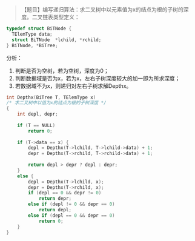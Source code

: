 >【题目】编写递归算法：求二叉树中以元素值为x的结点为根的子树的深度。二叉链表类型定义：
``` c
typedef struct BiTNode {
  TElemType data;
  struct BiTNode  *lchild, *rchild;
} BiTNode, *BiTree;
```
分析： 
1. 判断是否为空树，若为空树，深度为0；
2. 判断数据域是否为x，若为x，左右子树深度较大的加一即为所求深度；
3. 若数据域不为x，则递归对左右子树求解Depthx。
``` c
int Depthx(BiTree T, TElemType x)
/* 求二叉树中以值为x的结点为根的子树深度 */
{
    int depl, depr;
    
    if (T == NULL)
        return 0;
    
    if (T->data == x) {
        depl = Depthx(T->lchild, T->lchild->data) + 1;
        depr = Depthx(T->rchild, T->rchild->data) + 1;
        
        return depl > depr ? depl : depr;
    }
    else {
        depl = Depthx(T->lchild, x);
        depr = Depthx(T->rchild, x);
        if (depl == 0 && depr != 0) 
            return depr;
        else if (depl != 0 && depr == 0) 
            return depl;
        else if (depl == 0 && depr == 0)
            return 0;
    }    
}
```
